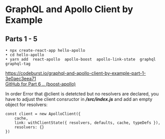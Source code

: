 # GraphQL and Apollo Client by Example
## Parts 1 - 5

	• npx create-react-app hello-apollo
	• cd hello-apollo
	• yarn add  react-apollo  apollo-boost  apollo-link-state  graphql  graphql-tag

 https://codeburst.io/graphql-and-apollo-client-by-example-part-1-3e0aec3eea71   
[GitHub for Part 6 .. (boost-apollo)](https://github.com/gzbit/boost-apollo.git)

In order Error that @client is detetcted but no resolvers are declared, you have to adjust the client consructor in ***/src/index.js*** and add an empty object for resolvers:

	const client = new ApolloClient({
		cache,
		link: withClientState({ resolvers, defaults, cache, typeDefs }),
		resolvers: {}
	})
